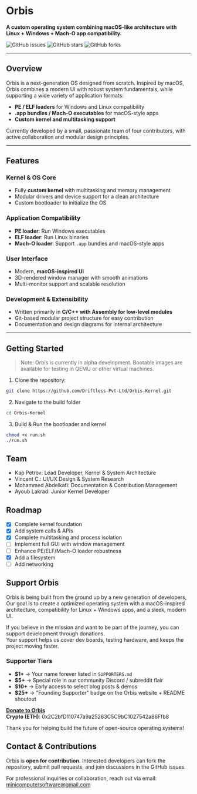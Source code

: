# Orbis
**A custom operating system combining macOS-like architecture with Linux + Windows + Mach-O app compatibility.**

![GitHub issues](https://img.shields.io/github/issues/Driftless-Pvt-Ltd/Orbis-Kernel)
![GitHub stars](https://img.shields.io/github/stars/Driftless-Pvt-Ltd/Orbis-Kernel?style=social)
![GitHub forks](https://img.shields.io/github/forks/Driftless-Pvt-Ltd/Orbis-Kernel?style=social)

---

## Overview

Orbis is a next-generation OS designed from scratch. Inspired by macOS, Orbis combines a modern UI with robust system fundamentals, while supporting a wide variety of application formats:

- **PE / ELF loaders** for Windows and Linux compatibility  
- **.app bundles / Mach-O executables** for macOS-style apps  
- **Custom kernel and multitasking support**  

Currently developed by a small, passionate team of four contributors, with active collaboration and modular design principles.

---

## Features

### Kernel & OS Core
- Fully **custom kernel** with multitasking and memory management  
- Modular drivers and device support for a clean architecture
- Custom bootloader to initialize the OS  

### Application Compatibility
- **PE loader**: Run Windows executables  
- **ELF loader**: Run Linux binaries  
- **Mach-O loader**: Support `.app` bundles and macOS-style apps  

### User Interface
- Modern, **macOS-inspired UI**  
- 3D-rendered window manager with smooth animations  
- Multi-monitor support and scalable resolution  

### Development & Extensibility
- Written primarily in **C/C++ with Assembly for low-level modules**  
- Git-based modular project structure for easy contribution  
- Documentation and design diagrams for internal architecture  

---

## Getting Started

> Note: Orbis is currently in alpha development. Bootable images are available for testing in QEMU or other virtual machines.

1. Clone the repository:
```bash
git clone https://github.com/Driftless-Pvt-Ltd/Orbis-Kernel.git
```

2. Navigate to the build folder
```bash
cd Orbis-Kernel
```

3. Build & Run the bootloader and kernel
```bash
chmod +x run.sh
./run.sh
```

## Team
- Kap Petrov: Lead Developer, Kernel & System Architecture
- Vincent C.: UI/UX Design & System Research
- Mohammed Abdelkafi: Documentation & Contribution Management
- Ayoub Lakrad: Junior Kernel Developer

## Roadmap

- [x] Complete kernel foundation
- [x] Add system calls & APIs
- [x] Complete multitasking and process isolation
- [ ] Implement full GUI with window management
- [ ] Enhance PE/ELF/Mach-O loader robustness
- [x] Add a filesystem
- [ ] Add networking

## Support Orbis

Orbis is being built from the ground up by a new generation of developers,
Our goal is to create a optimized operating system with a macOS-inspired architecture, compatibility for Linux + Windows apps, and a sleek, modern UI.

If you believe in the mission and want to be part of the journey, you can support development through donations.  
Your support helps us cover dev boards, testing hardware, and keeps the project moving faster.

### Supporter Tiers
- **$1+** → Your name forever listed in `SUPPORTERS.md`  
- **$5+** → Special role in our community Discord / subreddit flair  
- **$10+** → Early access to select blog posts & demos  
- **$25+** → "Founding Supporter" badge on the Orbis website + README shoutout  

[**Donate to Orbis**](https://paypal.me/MinicomputerSoftware)  
**Crypto (ETH)**: 0x2C2bfD110747a9a25263C5C9bC1027542a86Ffb8

Thank you for helping build the future of open-source operating systems!

## Contact & Contributions
Orbis is **open for contribution.** Interested developers can fork the repository, submit pull requests, and join discussions in the GitHub issues.

For professional inquiries or collaboration, reach out via email: minicomputersoftware@gmail.com








